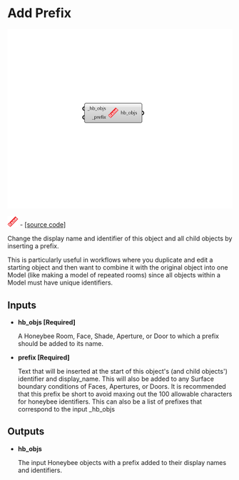 # Add Prefix

![](../../.gitbook/assets/Add_Prefix.png)

![](../../.gitbook/assets/Add_Prefix%20%281%29.png) - [\[source code\]](https://github.com/ladybug-tools/honeybee-grasshopper-core/blob/master/honeybee_grasshopper_core/src//HB%20Add%20Prefix.py)

Change the display name and identifier of this object and all child objects by inserting a prefix.

This is particularly useful in workflows where you duplicate and edit a starting object and then want to combine it with the original object into one Model \(like making a model of repeated rooms\) since all objects within a Model must have unique identifiers.

## Inputs

* **hb\_objs \[Required\]**

  A Honeybee Room, Face, Shade, Aperture, or Door to which a prefix should be added to its name. 

* **prefix \[Required\]**

  Text that will be inserted at the start of this object's \(and child objects'\) identifier and display\_name. This will also be added to any Surface boundary conditions of Faces, Apertures, or Doors. It is recommended that this prefix be short to avoid maxing out the 100 allowable characters for honeybee identifiers. This can also be a list of prefixes that correspond to the input \_hb\_objs 

## Outputs

* **hb\_objs**

  The input Honeybee objects with a prefix added to their display names and identifiers. 

